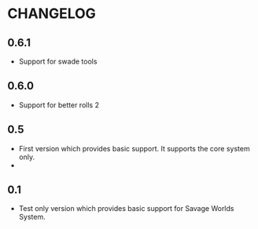 # CHANGELOG

## 0.6.1
- Support for swade tools
## 0.6.0
- Support for better rolls 2
## 0.5
- First version which provides basic support. It supports the core system only.
- 
## 0.1
- Test only version which provides basic support for Savage Worlds System.
